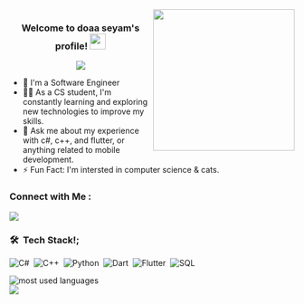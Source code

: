 
<img width="250" align="right" src="https://c.tenor.com/_DOBjnGspYAAAAAM/code-coding.gif">

<h3 align="center">
  Welcome to doaa seyam's profile!
  <img src="https://media.giphy.com/media/hvRJCLFzcasrR4ia7z/giphy.gif" width="28">
</h3>

<!-- Typing SVG by DenverCoder1 - https://github.com/DenverCoder1/readme-typing-svg -->
<p align="center">
  <a href="https://github.com/DenverCoder1/readme-typing-svg"><img src="https://readme-typing-svg.herokuapp.com/?lines=Flutter developer%20web%20developer;Always%20learning%20new%20things&font=Fira%20Code&center=true&width=440&height=45&color=f75c7e&vCenter=true&size=22"></a>
</p> 

- 🏢 I'm a Software Engineer 
- 👨‍💻 As a CS student, I'm constantly learning and exploring new technologies to improve my skills.
- 💬 Ask me about my experience with c#, c++, and flutter, or anything related to mobile development.
- ⚡ Fun Fact: I'm intersted in computer science & cats.


### Connect with Me :

<a href="https://t.me/doaa_899" target="_blank"><img src="https://img.shields.io/badge/-doaa%20seyam-0077B5?style=for-the-badge&logo=Telegram&logoColor=white"/></a>


### 🛠 &nbsp;Tech Stack!;

![C#](https://img.shields.io/badge/-C%23-239120?style=flat&logo=c-sharp&logoColor=white)&nbsp;
![C++](https://img.shields.io/badge/-C++-00599C?style=flat&logo=c%2B%2B&logoColor=white)&nbsp;
![Python](https://img.shields.io/badge/-Python-3776AB?style=flat&logo=python&logoColor=yellow)&nbsp;
![Dart](https://img.shields.io/badge/-Dart-0175C2?style=flat&logo=dart&logoColor=orange)&nbsp;
![Flutter](https://img.shields.io/badge/-Flutter-02569B?style=flat&logo=flutter&logoColor=red)&nbsp;
![SQL](https://img.shields.io/badge/-SQL-4479A1?style=flat&logo=postgresql&logoColor=pink)




<img align="left" src="https://github-readme-stats.vercel.app/api/top-langs?username=yousefdergham&show_icons=true&locale=en&layout=compact&theme=radical" alt="most used languages" />
<br>
<a href="https://komarev.com/ghpvc/?username=doaa seyam&style=for-the-badge">
    <img src="https://komarev.com/ghpvc/?username=ahmedghaly&style=for-the-badge">
</a>



